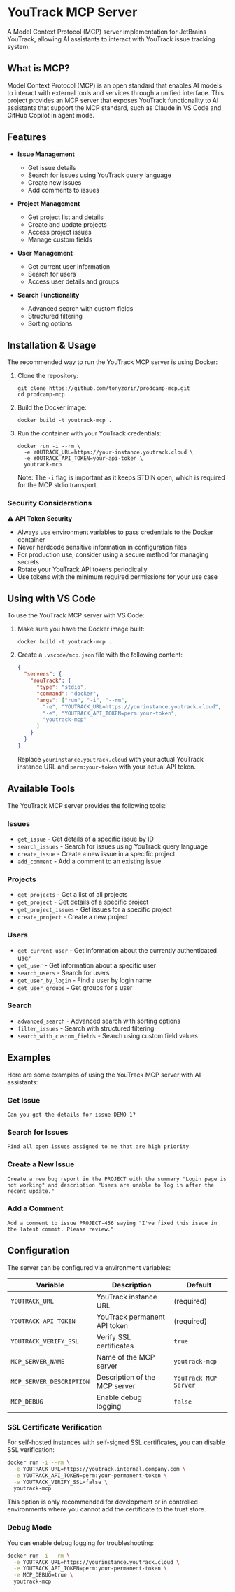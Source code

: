 # YouTrack MCP Server

A Model Context Protocol (MCP) server implementation for JetBrains YouTrack, allowing AI assistants to interact with YouTrack issue tracking system.

## What is MCP?

Model Context Protocol (MCP) is an open standard that enables AI models to interact with external tools and services through a unified interface. This project provides an MCP server that exposes YouTrack functionality to AI assistants that support the MCP standard, such as Claude in VS Code and GitHub Copilot in agent mode.

## Features

- **Issue Management**
  - Get issue details
  - Search for issues using YouTrack query language
  - Create new issues
  - Add comments to issues

- **Project Management**
  - Get project list and details
  - Create and update projects
  - Access project issues
  - Manage custom fields

- **User Management**
  - Get current user information
  - Search for users
  - Access user details and groups

- **Search Functionality**
  - Advanced search with custom fields
  - Structured filtering
  - Sorting options

## Installation & Usage

The recommended way to run the YouTrack MCP server is using Docker:

1. Clone the repository:
   ```
   git clone https://github.com/tonyzorin/prodcamp-mcp.git
   cd prodcamp-mcp
   ```

2. Build the Docker image:
   ```
   docker build -t youtrack-mcp .
   ```

3. Run the container with your YouTrack credentials:
   ```
   docker run -i --rm \
     -e YOUTRACK_URL=https://your-instance.youtrack.cloud \
     -e YOUTRACK_API_TOKEN=your-api-token \
     youtrack-mcp
   ```

   Note: The `-i` flag is important as it keeps STDIN open, which is required for the MCP stdio transport.

### Security Considerations

⚠️ **API Token Security**

- Always use environment variables to pass credentials to the Docker container
- Never hardcode sensitive information in configuration files
- For production use, consider using a secure method for managing secrets
- Rotate your YouTrack API tokens periodically
- Use tokens with the minimum required permissions for your use case

## Using with VS Code

To use the YouTrack MCP server with VS Code:

1. Make sure you have the Docker image built:
   ```
   docker build -t youtrack-mcp .
   ```

2. Create a `.vscode/mcp.json` file with the following content:

   ```json
   {
     "servers": {
       "YouTrack": {
         "type": "stdio",
         "command": "docker",
         "args": ["run", "-i", "--rm", 
           "-e", "YOUTRACK_URL=https://yourinstance.youtrack.cloud",
           "-e", "YOUTRACK_API_TOKEN=perm:your-token",
           "youtrack-mcp"
         ]
       }
     }
   }
   ```

   Replace `yourinstance.youtrack.cloud` with your actual YouTrack instance URL and `perm:your-token` with your actual API token.

## Available Tools

The YouTrack MCP server provides the following tools:

### Issues

- `get_issue` - Get details of a specific issue by ID
- `search_issues` - Search for issues using YouTrack query language
- `create_issue` - Create a new issue in a specific project
- `add_comment` - Add a comment to an existing issue

### Projects

- `get_projects` - Get a list of all projects
- `get_project` - Get details of a specific project
- `get_project_issues` - Get issues for a specific project
- `create_project` - Create a new project

### Users

- `get_current_user` - Get information about the currently authenticated user
- `get_user` - Get information about a specific user
- `search_users` - Search for users
- `get_user_by_login` - Find a user by login name
- `get_user_groups` - Get groups for a user

### Search

- `advanced_search` - Advanced search with sorting options
- `filter_issues` - Search with structured filtering
- `search_with_custom_fields` - Search using custom field values

## Examples

Here are some examples of using the YouTrack MCP server with AI assistants:

### Get Issue

```
Can you get the details for issue DEMO-1?
```

### Search for Issues

```
Find all open issues assigned to me that are high priority
```

### Create a New Issue

```
Create a new bug report in the PROJECT with the summary "Login page is not working" and description "Users are unable to log in after the recent update."
```

### Add a Comment

```
Add a comment to issue PROJECT-456 saying "I've fixed this issue in the latest commit. Please review."
```

## Configuration

The server can be configured via environment variables:

| Variable | Description | Default |
|----------|-------------|---------|
| `YOUTRACK_URL` | YouTrack instance URL | (required) |
| `YOUTRACK_API_TOKEN` | YouTrack permanent API token | (required) |
| `YOUTRACK_VERIFY_SSL` | Verify SSL certificates | `true` |
| `MCP_SERVER_NAME` | Name of the MCP server | `youtrack-mcp` |
| `MCP_SERVER_DESCRIPTION` | Description of the MCP server | `YouTrack MCP Server` |
| `MCP_DEBUG` | Enable debug logging | `false` |

### SSL Certificate Verification

For self-hosted instances with self-signed SSL certificates, you can disable SSL verification:

```bash
docker run -i --rm \
  -e YOUTRACK_URL=https://youtrack.internal.company.com \
  -e YOUTRACK_API_TOKEN=perm:your-permanent-token \
  -e YOUTRACK_VERIFY_SSL=false \
  youtrack-mcp
```

This option is only recommended for development or in controlled environments where you cannot add the certificate to the trust store.

### Debug Mode

You can enable debug logging for troubleshooting:

```bash
docker run -i --rm \
  -e YOUTRACK_URL=https://yourinstance.youtrack.cloud \
  -e YOUTRACK_API_TOKEN=perm:your-permanent-token \
  -e MCP_DEBUG=true \
  youtrack-mcp
```
```